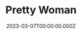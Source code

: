 ---
title: "Pretty Woman"
year: 1990
date: 2023-03-07T00:00:00.000Z
permalink: /almanac/movies/2023-03-07-pretty-woman/index.html
link: https://boxd.it/3X84UN
---